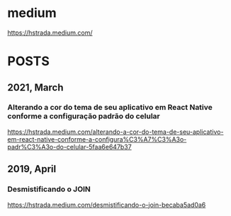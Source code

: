 # medium

https://hstrada.medium.com/

# POSTS

## 2021, March
### Alterando a cor do tema de seu aplicativo em React Native conforme a configuração padrão do celular

https://hstrada.medium.com/alterando-a-cor-do-tema-de-seu-aplicativo-em-react-native-conforme-a-configura%C3%A7%C3%A3o-padr%C3%A3o-do-celular-5faa6e647b37

## 2019, April
### Desmistificando o JOIN

https://hstrada.medium.com/desmistificando-o-join-becaba5ad0a6
